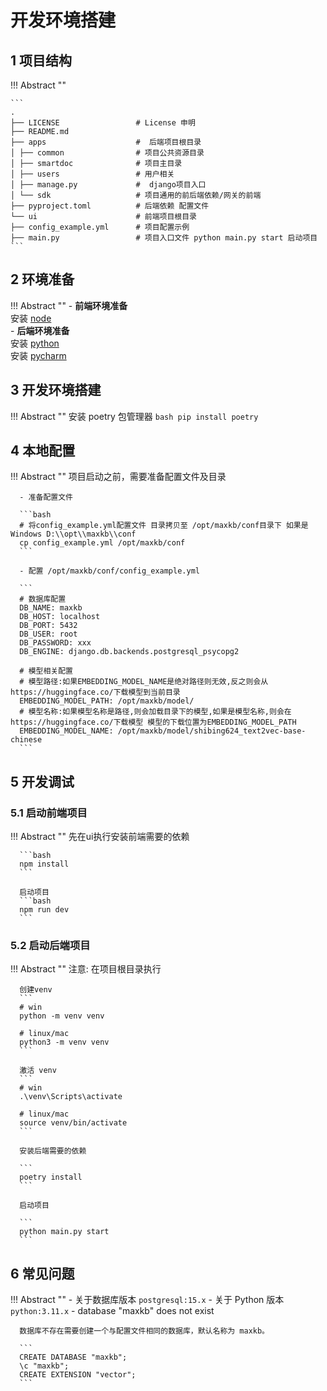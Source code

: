 # 开发环境搭建

## 1 项目结构

!!! Abstract "" 

    ```
    .          
    ├── LICENSE                 # License 申明        
    ├── README.md           
    ├── apps                    #  后端项目根目录        
    │ ├── common                # 项目公共资源目录         
    │ ├── smartdoc              # 项目主目录          
    │ ├── users                 # 用户相关          
    │ ├── manage.py             #  django项目入口         
    │ └── sdk                   # 项目通用的前后端依赖/网关的前端          
    ├── pyproject.toml          # 后端依赖 配置文件         
    └── ui                      # 前端项目根目录          
    ├── config_example.yml      # 项目配置示例             
    ├── main.py                 # 项目入口文件 python main.py start 启动项目             
    ```     

## 2 环境准备          

!!! Abstract "" 
    - **前端环境准备**       
      安装 [node](https://nodejs.org/)      
    - **后端环境准备**        
      安装 [python](https://www.python.org/downloads/release/python-3115/)        
      安装 [pycharm](https://www.jetbrains.com/pycharm/download/)

## 3 开发环境搭建

!!! Abstract "" 
    安装 poetry 包管理器
    ``` bash
    pip install poetry
    ```

## 4 本地配置

!!! Abstract "" 
      项目启动之前，需要准备配置文件及目录

      - 准备配置文件

      ```bash
      # 将config_example.yml配置文件 目录拷贝至 /opt/maxkb/conf目录下 如果是Windows D:\\opt\\maxkb\\conf
      cp config_example.yml /opt/maxkb/conf
      ```

      - 配置 /opt/maxkb/conf/config_example.yml 

      ```
      # 数据库配置 
      DB_NAME: maxkb
      DB_HOST: localhost
      DB_PORT: 5432
      DB_USER: root
      DB_PASSWORD: xxx
      DB_ENGINE: django.db.backends.postgresql_psycopg2
      
      # 模型相关配置
      # 模型路径:如果EMBEDDING_MODEL_NAME是绝对路径则无效,反之则会从https://huggingface.co/下载模型到当前目录
      EMBEDDING_MODEL_PATH: /opt/maxkb/model/
      # 模型名称:如果模型名称是路径,则会加载目录下的模型,如果是模型名称,则会在https://huggingface.co/下载模型 模型的下载位置为EMBEDDING_MODEL_PATH
      EMBEDDING_MODEL_NAME: /opt/maxkb/model/shibing624_text2vec-base-chinese
      ```

## 5 开发调试

### 5.1 启动前端项目

!!! Abstract "" 
      先在ui执行安装前端需要的依赖

      ```bash
      npm install
      ```

      启动项目
      ```bash
      npm run dev
      ```

### 5.2 启动后端项目

!!! Abstract "" 
      注意: 在项目根目录执行

      创建venv
      ```
      # win
      python -m venv venv

      # linux/mac
      python3 -m venv venv
      ```

      激活 venv
      ```
      # win  
      .\venv\Scripts\activate

      # linux/mac
      source venv/bin/activate
      ```

      安装后端需要的依赖

      ```
      poetry install
      ```

      启动项目

      ```
      python main.py start
      ```

## 6 常见问题

!!! Abstract "" 
      - 关于数据库版本
      ```
      postgresql:15.x
      ```
      - 关于 Python 版本
      ```
      python:3.11.x
      ```
      - database "maxkb" does not exist 

      数据库不存在需要创建一个与配置文件相同的数据库，默认名称为 maxkb。

      ```
      CREATE DATABASE "maxkb";
      \c "maxkb";
      CREATE EXTENSION "vector";
      ```